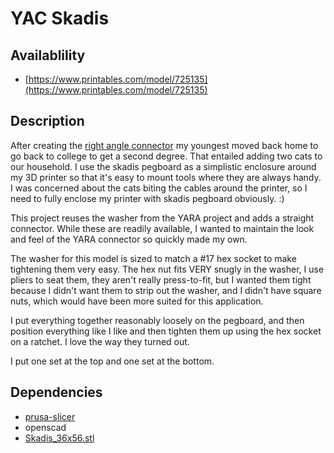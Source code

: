 # YAC Skadis

## Availablility

- [https://www.printables.com/model/725135](https://www.printables.com/model/725135)

## Description

After creating the [right angle connector](https://www.printables.com/model/725135) my youngest moved back home to go back to college to get a second degree.
That entailed adding two cats to our household.
I use the skadis pegboard as a simplistic enclosure around my 3D printer so that it's easy to mount tools where they are always handy.
I was concerned about the cats biting the cables around the printer, so I need to fully enclose my printer with skadis pegboard obviously.  :)

This project reuses the washer from the YARA project and adds a straight connector.
While these are readily available, I wanted to maintain the look and feel of the YARA connector so quickly made my own.

The washer for this model is sized to match a #17 hex socket to make tightening them very easy.  The hex nut fits VERY snugly in the washer, I use pliers to seat them, they aren't really press-to-fit, but I wanted them tight because I didn't want them to strip out the washer, and I didn't have square nuts, which would have been more suited for this application.

I put everything together reasonably loosely on the pegboard, and then position everything like I like and then tighten them up using the hex socket on a ratchet.  I love the way they turned out.

I put one set at the top and one set at the bottom.

## Dependencies

- [prusa-slicer](https://github.com/prusa3d/PrusaSlicer/releases)
- openscad
- [Skadis_36x56.stl](https://www.thingiverse.com/thing:3862912)

